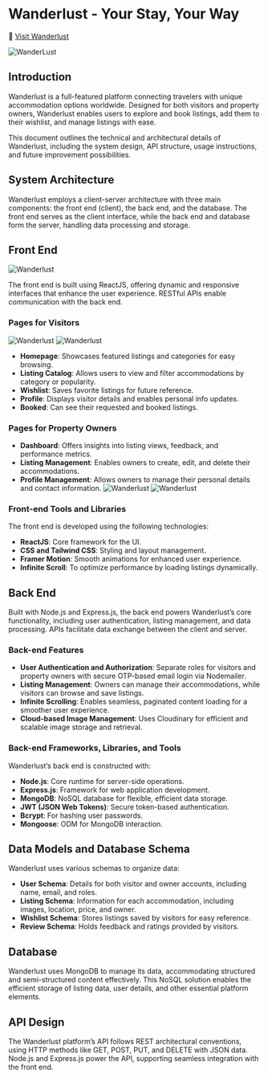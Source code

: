 # Wanderlust - Your Stay, Your Way

🔗 [Visit Wanderlust](https://wanderlust-ivory.vercel.app/)

![WanderLust](Images/wanderlust-hero.png)

## Introduction

Wanderlust is a full-featured platform connecting travelers with unique accommodation options worldwide. Designed for both visitors and property owners, Wanderlust enables users to explore and book listings, add them to their wishlist, and manage listings with ease.

This document outlines the technical and architectural details of Wanderlust, including the system design, API structure, usage instructions, and future improvement possibilities.

## System Architecture

Wanderlust employs a client-server architecture with three main components: the front end (client), the back end, and the database. The front end serves as the client interface, while the back end and database form the server, handling data processing and storage.

## Front End

![Wanderlust](Images/wanderlust-explore.png)

The front end is built using ReactJS, offering dynamic and responsive interfaces that enhance the user experience. RESTful APIs enable communication with the back end.

### Pages for Visitors

![Wanderlust](Images/viewlisting.png)
![Wanderlust](Images/booked.png)

- **Homepage**: Showcases featured listings and categories for easy browsing.
- **Listing Catalog**: Allows users to view and filter accommodations by category or popularity.
- **Wishlist**: Saves favorite listings for future reference.
- **Profile**: Displays visitor details and enables personal info updates.
- **Booked**: Can see their requested and booked listings.

### Pages for Property Owners

- **Dashboard**: Offers insights into listing views, feedback, and performance metrics.
- **Listing Management**: Enables owners to create, edit, and delete their accommodations.
- **Profile Management**: Allows owners to manage their personal details and contact information.
  ![Wanderlust](Images/createListing.png)
  ![Wanderlust](Images/ownListings.png)

### Front-end Tools and Libraries

The front end is developed using the following technologies:

- **ReactJS**: Core framework for the UI.
- **CSS and Tailwind CSS**: Styling and layout management.
- **Framer Motion**: Smooth animations for enhanced user experience.
- **Infinite Scroll**: To optimize performance by loading listings dynamically.

## Back End

Built with Node.js and Express.js, the back end powers Wanderlust’s core functionality, including user authentication, listing management, and data processing. APIs facilitate data exchange between the client and server.

### Back-end Features

- **User Authentication and Authorization**: Separate roles for visitors and property owners with secure OTP-based email login via Nodemailer.
- **Listing Management**: Owners can manage their accommodations, while visitors can browse and save listings.
- **Infinite Scrolling**: Enables seamless, paginated content loading for a smoother user experience.
- **Cloud-based Image Management**: Uses Cloudinary for efficient and scalable image storage and retrieval.

### Back-end Frameworks, Libraries, and Tools

Wanderlust’s back end is constructed with:

- **Node.js**: Core runtime for server-side operations.
- **Express.js**: Framework for web application development.
- **MongoDB**: NoSQL database for flexible, efficient data storage.
- **JWT (JSON Web Tokens)**: Secure token-based authentication.
- **Bcrypt**: For hashing user passwords.
- **Mongoose**: ODM for MongoDB interaction.

## Data Models and Database Schema

Wanderlust uses various schemas to organize data:

- **User Schema**: Details for both visitor and owner accounts, including name, email, and roles.
- **Listing Schema**: Information for each accommodation, including images, location, price, and owner.
- **Wishlist Schema**: Stores listings saved by visitors for easy reference.
- **Review Schema**: Holds feedback and ratings provided by visitors.

## Database

Wanderlust uses MongoDB to manage its data, accommodating structured and semi-structured content effectively. This NoSQL solution enables the efficient storage of listing data, user details, and other essential platform elements.

## API Design

The Wanderlust platform’s API follows REST architectural conventions, using HTTP methods like GET, POST, PUT, and DELETE with JSON data. Node.js and Express.js power the API, supporting seamless integration with the front end.
